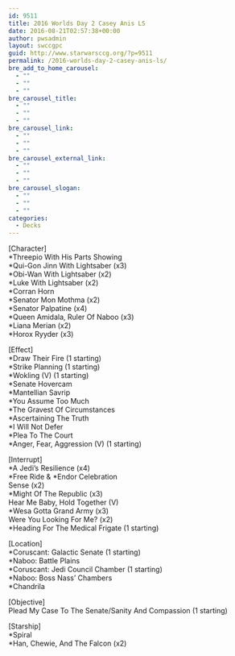 ```yaml
---
id: 9511
title: 2016 Worlds Day 2 Casey Anis LS
date: 2016-08-21T02:57:38+00:00
author: pwsadmin
layout: swccgpc
guid: http://www.starwarsccg.org/?p=9511
permalink: /2016-worlds-day-2-casey-anis-ls/
bre_add_to_home_carousel:
  - ""
  - ""
  - ""
bre_carousel_title:
  - ""
  - ""
  - ""
bre_carousel_link:
  - ""
  - ""
  - ""
bre_carousel_external_link:
  - ""
  - ""
  - ""
bre_carousel_slogan:
  - ""
  - ""
  - ""
categories:
  - Decks
---
```

[Character]  
*Threepio With His Parts Showing  
*Qui-Gon Jinn With Lightsaber (x3)  
*Obi-Wan With Lightsaber (x2)  
*Luke With Lightsaber (x2)  
*Corran Horn  
*Senator Mon Mothma (x2)  
*Senator Palpatine (x4)  
*Queen Amidala, Ruler Of Naboo (x3)  
*Liana Merian (x2)  
*Horox Ryyder (x3)

[Effect]  
*Draw Their Fire (1 starting)  
*Strike Planning (1 starting)  
*Wokling (V) (1 starting)  
*Senate Hovercam  
*Mantellian Savrip  
*You Assume Too Much  
*The Gravest Of Circumstances  
*Ascertaining The Truth  
*I Will Not Defer  
*Plea To The Court  
*Anger, Fear, Aggression (V) (1 starting)

[Interrupt]  
*A Jedi&#8217;s Resilience (x4)  
\*Free Ride & \*Endor Celebration  
Sense (x2)  
*Might Of The Republic (x3)  
Hear Me Baby, Hold Together (V)  
*Wesa Gotta Grand Army (x3)  
Were You Looking For Me? (x2)  
*Heading For The Medical Frigate (1 starting)

[Location]  
*Coruscant: Galactic Senate (1 starting)  
*Naboo: Battle Plains  
*Coruscant: Jedi Council Chamber (1 starting)  
*Naboo: Boss Nass&#8217; Chambers  
*Chandrila

[Objective]  
Plead My Case To The Senate/Sanity And Compassion (1 starting)

[Starship]  
*Spiral  
*Han, Chewie, And The Falcon (x2)